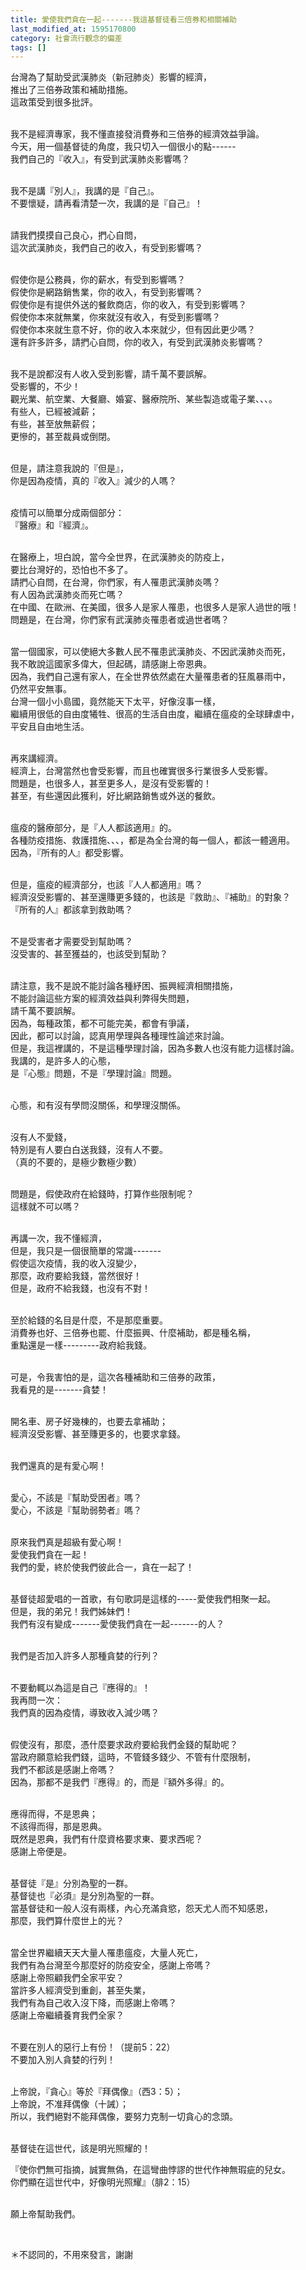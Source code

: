 ```yaml
---
title: 愛使我們貪在一起-------我這基督徒看三倍券和相關補助
last_modified_at: 1595170800
category: 社會流行觀念的偏差
tags: []
---
```


<p>台灣為了幫助受武漢肺炎（新冠肺炎）影響的經濟，<br>
推出了三倍券政策和補助措施。<br>
這政策受到很多批評。</p>

<p><br>
我不是經濟專家，我不懂直接發消費券和三倍券的經濟效益爭論。<br>
今天，用一個基督徒的角度，我只切入一個很小的點------<br>
我們自己的『收入』，有受到武漢肺炎影響嗎？</p>

<p><br>
我不是講『別人』，我講的是『自己』。<br>
不要懷疑，請再看清楚一次，我講的是『自己』！</p>

<p><br>
請我們摸摸自己良心，捫心自問，<br>
這次武漢肺炎，我們自己的收入，有受到影響嗎？</p>

<p><br>
假使你是公務員，你的薪水，有受到影響嗎？<br>
假使你是網路銷售業，你的收入，有受到影響嗎？<br>
假使你是有提供外送的餐飲商店，你的收入，有受到影響嗎？<br>
假使你本來就無業，你來就沒有收入，有受到影響嗎？<br>
假使你本來就生意不好，你的收入本來就少，但有因此更少嗎？<br>
還有許多許多，請捫心自問，你的收入，有受到武漢肺炎影響嗎？</p>

<p><br>
我不是說都沒有人收入受到影響，請千萬不要誤解。<br>
受影響的，不少！<br>
觀光業、航空業、大餐廳、婚宴、醫療院所、某些製造或電子業、、、。<br>
有些人，已經被減薪；<br>
有些，甚至放無薪假；<br>
更慘的，甚至裁員或倒閉。</p>

<p><br>
但是，請注意我說的『但是』，<br>
你是因為疫情，真的『收入』減少的人嗎？</p>

<p><br>
疫情可以簡單分成兩個部分：<br>
『醫療』和『經濟』。</p>

<p><br>
在醫療上，坦白說，當今全世界，在武漢肺炎的防疫上，<br>
要比台灣好的，恐怕也不多了。<br>
請捫心自問，在台灣，你們家，有人罹患武漢肺炎嗎？<br>
有人因為武漢肺炎而死亡嗎？<br>
在中國、在歐洲、在美國，很多人是家人罹患，也很多人是家人過世的哦！<br>
問題是，在台灣，你們家有武漢肺炎罹患者或過世者嗎？</p>

<p><br>
當一個國家，可以使絕大多數人民不罹患武漢肺炎、不因武漢肺炎而死，<br>
我不敢說這國家多偉大，但起碼，請感謝上帝恩典。<br>
因為，我們自己還有家人，在全世界依然處在大量罹患者的狂風暴雨中，<br>
仍然平安無事。<br>
台灣一個小小島國，竟然能天下太平，好像沒事一樣，<br>
繼續用很低的自由度犧牲、很高的生活自由度，繼續在瘟疫的全球肆虐中，<br>
平安且自由地生活。</p>

<p><br>
再來講經濟。<br>
經濟上，台灣當然也會受影響，而且也確實很多行業很多人受影響。<br>
問題是，也很多人，甚至更多人，是沒有受影響的！<br>
甚至，有些還因此獲利，好比網路銷售或外送的餐飲。</p>

<p><br>
瘟疫的醫療部分，是『人人都該適用』的。<br>
各種防疫措施、救護措施、、、，都是為全台灣的每一個人，都該一體適用。<br>
因為，『所有的人』都受影響。</p>

<p><br>
但是，瘟疫的經濟部分，也該『人人都適用』嗎？<br>
經濟沒受影響的、甚至還賺更多錢的，也該是『救助』、『補助』的對象？<br>
『所有的人』都該拿到救助嗎？</p>

<p><br>
不是受害者才需要受到幫助嗎？<br>
沒受害的、甚至獲益的，也該受到幫助？</p>

<p><br>
請注意，我不是說不能討論各種紓困、振興經濟相關措施，<br>
不能討論這些方案的經濟效益與利弊得失問題，<br>
請千萬不要誤解。<br>
因為，每種政策，都不可能完美，都會有爭議，<br>
因此，都可以討論，認真用學理與各種理性論述來討論。<br>
但是，我這裡講的，不是這種學理討論，因為多數人也沒有能力這樣討論。<br>
我講的，是許多人的心態，<br>
是『心態』問題，不是『學理討論』問題。</p>

<p><br>
心態，和有沒有學問沒關係，和學理沒關係。</p>

<p><br>
沒有人不愛錢，<br>
特別是有人要白白送我錢，沒有人不要。<br>
（真的不要的，是極少數極少數）</p>

<p><br>
問題是，假使政府在給錢時，打算作些限制呢？<br>
這樣就不可以嗎？</p>

<p><br>
再講一次，我不懂經濟，<br>
但是，我只是一個很簡單的常識-------<br>
假使這次疫情，我的收入沒變少，<br>
那麼，政府要給我錢，當然很好！<br>
但是，政府不給我錢，也沒有不對！</p>

<p><br>
至於給錢的名目是什麼，不是那麼重要。<br>
消費券也好、三倍券也罷、什麼振興、什麼補助，都是種名稱，<br>
重點還是一樣---------政府給我錢。</p>

<p><br>
可是，令我害怕的是，這次各種補助和三倍券的政策，<br>
我看見的是-------貪婪！</p>

<p><br>
開名車、房子好幾棟的，也要去拿補助；<br>
經濟沒受影響、甚至賺更多的，也要求拿錢。</p>

<p><br>
我們還真的是有愛心啊！</p>

<p><br>
愛心，不該是『幫助受困者』嗎？<br>
愛心，不該是『幫助弱勢者』嗎？</p>

<p><br>
原來我們真是超級有愛心啊！<br>
愛使我們貪在一起！<br>
我們的愛，終於使我們彼此合一，貪在一起了！</p>

<p><br>
基督徒超愛唱的一首歌，有句歌詞是這樣的-----愛使我們相聚一起。<br>
但是，我的弟兄！我們姊妹們！<br>
我們有沒有變成-------愛使我們貪在一起-------的人？</p>

<p><br>
我們是否加入許多人那種貪婪的行列？</p>

<p><br>
不要動輒以為這是自己『應得的』！<br>
我再問一次：<br>
我們真的因為疫情，導致收入減少嗎？</p>

<p><br>
假使沒有，那麼，憑什麼要求政府要給我們金錢的幫助呢？<br>
當政府願意給我們錢，這時，不管錢多錢少、不管有什麼限制，<br>
我們不都該是感謝上帝嗎？<br>
因為，那都不是我們『應得』的，而是『額外多得』的。</p>

<p><br>
應得而得，不是恩典；<br>
不該得而得，那是恩典。<br>
既然是恩典，我們有什麼資格要求東、要求西呢？<br>
感謝上帝便是。</p>

<p><br>
基督徒『是』分別為聖的一群。<br>
基督徒也『必須』是分別為聖的一群。<br>
當基督徒和一般人沒有兩樣，內心充滿貪慾，怨天尤人而不知感恩，<br>
那麼，我們算什麼世上的光？</p>

<p><br>
當全世界繼續天天大量人罹患瘟疫，大量人死亡，<br>
我們有為台灣至今那麼好的防疫安全，感謝上帝嗎？<br>
感謝上帝照顧我們全家平安？<br>
當許多人經濟受到重創，甚至失業，<br>
我們有為自己收入沒下降，而感謝上帝嗎？<br>
感謝上帝繼續養育我們全家？</p>

<p><br>
不要在別人的惡行上有份！（提前5：22）<br>
不要加入別人貪婪的行列！</p>

<p><br>
上帝說，『貪心』等於『拜偶像』（西3：5）；<br>
上帝說，不准拜偶像（十誡）；<br>
所以，我們絕對不能拜偶像，要努力克制一切貪心的念頭。</p>

<p><br>
基督徒在這世代，該是明光照耀的！</p>

<p>『使你們無可指摘，誠實無偽，在這彎曲悖謬的世代作神無瑕疵的兒女。<br>
你們顯在這世代中，好像明光照耀』（腓2：15）</p>

<p><br>
願上帝幫助我們。</p>

<p>&nbsp;</p>

<p>＊不認同的，不用來發言，謝謝</p>

<p>&nbsp;</p>


